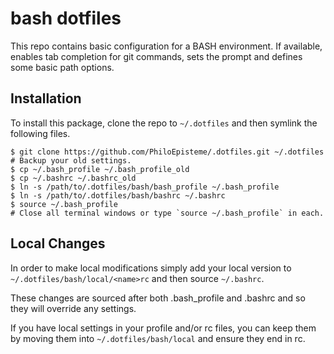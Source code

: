 # bash dotfiles
This repo contains basic configuration for a BASH environment. If available,
enables tab completion for git commands, sets the prompt and defines some basic
path options.


## Installation
To install this package, clone the repo to `~/.dotfiles` and then symlink the
following files.

    $ git clone https://github.com/PhiloEpisteme/.dotfiles.git ~/.dotfiles
    # Backup your old settings. 
    $ cp ~/.bash_profile ~/.bash_profile_old 
    $ cp ~/.bashrc ~/.bashrc_old
    $ ln -s /path/to/.dotfiles/bash/bash_profile ~/.bash_profile
    $ ln -s /path/to/.dotfiles/bash/bashrc ~/.bashrc
    $ source ~/.bash_profile
    # Close all terminal windows or type `source ~/.bash_profile` in each.


## Local Changes
In order to make local modifications simply add your local version to 
`~/.dotfiles/bash/local/<name>rc` and then source `~/.bashrc`.

These changes are sourced after both .bash_profile and .bashrc and so they will
override any settings.

If you have local settings in your profile and/or rc files, you can keep them by
moving them into `~/.dotfiles/bash/local` and ensure they end in rc. 
